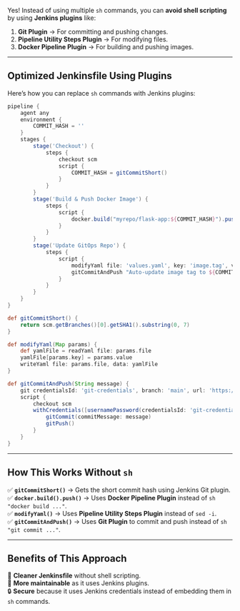 Yes! Instead of using multiple `sh` commands, you can **avoid shell scripting** by using **Jenkins plugins** like:

1. **Git Plugin** → For committing and pushing changes.
2. **Pipeline Utility Steps Plugin** → For modifying files.
3. **Docker Pipeline Plugin** → For building and pushing images.

---

## **Optimized Jenkinsfile Using Plugins**
Here’s how you can replace `sh` commands with Jenkins plugins:

```groovy
pipeline {
    agent any
    environment {
        COMMIT_HASH = ''
    }
    stages {
        stage('Checkout') {
            steps {
                checkout scm
                script {
                    COMMIT_HASH = gitCommitShort()
                }
            }
        }
        stage('Build & Push Docker Image') {
            steps {
                script {
                    docker.build("myrepo/flask-app:${COMMIT_HASH}").push()
                }
            }
        }
        stage('Update GitOps Repo') {
            steps {
                script {
                    modifyYaml file: 'values.yaml', key: 'image.tag', value: "${COMMIT_HASH}"
                    gitCommitAndPush "Auto-update image tag to ${COMMIT_HASH} [ci skip]"
                }
            }
        }
    }
}

def gitCommitShort() {
    return scm.getBranches()[0].getSHA1().substring(0, 7)
}

def modifyYaml(Map params) {
    def yamlFile = readYaml file: params.file
    yamlFile[params.key] = params.value
    writeYaml file: params.file, data: yamlFile
}

def gitCommitAndPush(String message) {
    git credentialsId: 'git-credentials', branch: 'main', url: 'https://github.com/yourrepo.git'
    script {
        checkout scm
        withCredentials([usernamePassword(credentialsId: 'git-credentials', usernameVariable: 'GIT_USER', passwordVariable: 'GIT_PASS')]) {
            gitCommit(commitMessage: message)
            gitPush()
        }
    }
}
```

---

## **How This Works Without `sh`**
✅ **`gitCommitShort()`** → Gets the short commit hash using Jenkins Git plugin.  
✅ **`docker.build().push()`** → Uses **Docker Pipeline Plugin** instead of `sh "docker build ..."`.  
✅ **`modifyYaml()`** → Uses **Pipeline Utility Steps Plugin** instead of `sed -i`.  
✅ **`gitCommitAndPush()`** → Uses **Git Plugin** to commit and push instead of `sh "git commit ..."`.

---

## **Benefits of This Approach**
🚀 **Cleaner Jenkinsfile** without shell scripting.  
🔧 **More maintainable** as it uses Jenkins plugins.  
🔒 **Secure** because it uses Jenkins credentials instead of embedding them in `sh` commands.

